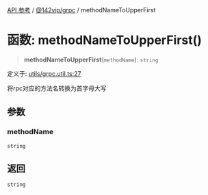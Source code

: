 [API 参考](../wiki/Home) / [@142vip/grpc](../wiki/@142vip.grpc) / methodNameToUpperFirst

# 函数: methodNameToUpperFirst()

> **methodNameToUpperFirst**(`methodName`): `string`

定义于: [utils/grpc.util.ts:27](https://github.com/142vip/core-x/blob/567cadf3a9f5104aada595325cfb94d08a88f92f/packages/grpc/src/utils/grpc.util.ts#L27)

将rpc对应的方法名转换为首字母大写

## 参数

### methodName

`string`

## 返回

`string`
